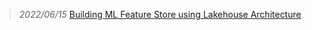 > *2022/06/15* [Building ML Feature Store using Lakehouse Architecture](Infrastructure/DeltaLake/b202206_01.md)

